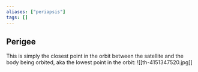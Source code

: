 ```yaml
---
aliases: ["periapsis"]
tags: []
---
```


## Perigee
This is simply the closest point in the orbit between the satellite and the body being orbited, aka the lowest point in the orbit:
![[th-4151347520.jpg]]